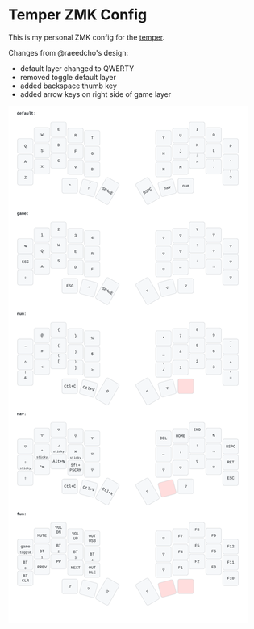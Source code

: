 # Temper ZMK Config

This is my personal ZMK config for the [temper](https://github.com/raeedcho/temper).

Changes from @raeedcho's design:
 - default layer changed to QWERTY
 - removed toggle default layer
 - added backspace thumb key
 - added arrow keys on right side of game layer


![Temper Keymap](keymap_img/temper.svg)

